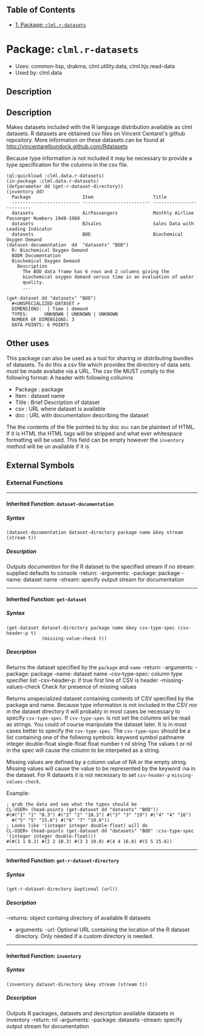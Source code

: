 <div id="table-of-contents">
<h2>Table of Contents</h2>
<div id="text-table-of-contents">
<ul>
<li><a href="#sec-1">1. Package: <code>clml.r-datasets</code></a></li>
</ul>
</div>
</div>



# Package: `clml.r-datasets`

-   Uses:
    common-lisp, drakma, clml.utility.data, clml.hjs.read-data
-   Used by:
    clml.data

## Description

## Description

Makes datasets included with the R language distribution available as clml datasets.
R datasets are obtained csv files on Vincent Centarel's github repository.
More information on these datasets can be found at <http://vincentarelbundock.github.com/Rdatasets>

Because type information is not included it may be necessary to provide a type specification
for the columns in the csv file.

    (ql:quickload :clml.data.r-datasets)
    (in-package :clml.data.r-datasets)
    (defparameter dd (get-r-dataset-directory))
    (inventory dd)
      Package                   Item                      Title                     
      ------------------------- ------------------------- ------------------------- 
      datasets                  AirPassengers             Monthly Airline Passenger Numbers 1949-1960 
      datasets                  BJsales                   Sales Data with Leading Indicator 
      datasets                  BOD                       Biochemical Oxygen Demand 
    (dataset-documentation  dd  "datasets" "BOD")
      R: Biochemical Oxygen Demand
      BODR Documentation
      Biochemical Oxygen Demand
        Description
          The BOD data frame has 6 rows and 2 columns giving the
          biochemical oxygen demand versus time in an evaluation of water
          quality.
          ...
    
    (get-dataset dd "datasets" "BOD")
      #<UNSPECIALIZED-DATASET >
      DIMENSIONS:  | Time | demand
      TYPES:      UNKNOWN | UNKNOWN | UNKNOWN
      NUMBER OF DIMENSIONS: 3
      DATA POINTS: 6 POINTS

## Other uses

This package can also be used as a tool for sharing or distributing bundles of datasets.
To do this a csv file which provides the directory of data sets must be made availabe
via a URL. The csv file MUST comply to the following format:
A header with following collumns
-   Package : package
-   Item    : dataset name
-   Title   : Brief Description of dataset
-   csv     : URL where dataset is available
-   doc     : URL with documentation describing the dataset

The the contents of the file pointed to by doc `doc` can be plaintext of HTML.
If it is HTML the HTML tags will be stripped and what ever whitespace formatting will
be used. This field can be empty however the `inventory` method will be un available if it is

## External Symbols

### External Functions

---

#### Inherited Function: `dataset-documentation`

##### Syntax

    (dataset-documentation dataset-directory package name &key stream (stream t))

##### Description

Outputs documention for the R dataset to the specified stream if no stream supplied defaults to console
-return: <unspecialized-dataset> 
-arguments:
  -package: <string>  package
  -name: <string> dataset name
  -stream: <string> <key> <optional> specify output stream for documentation 

---

#### Inherited Function: `get-dataset`

##### Syntax

    (get-dataset dataset-directory package name &key csv-type-spec (csv-header-p t)
                 (missing-value-check t))

##### Description

Returns the dataset specified by the `package` and `name`
-return: <unspecialized-dataset> 
-arguments:
  -package: <string>  package
  -name: <string> dataset name
  -csv-type-spec: <list> column type specifier list
  -csv-header-p: <bool default t> if true first line of CSV is header
  -missing-values-check <boolean default t> Check for presence of missing values

Returns unspecialized dataset containing contents of CSV specified by the package and name.
Because type information is not included in the CSV nor in the dataset directory it will
probably in most cases be necessary to specify `csv-type-spec`. If `csv-type-spec` is not
set the columns wil be read as strings. You could of course manipulate the dataset later.
It is in most cases better to specify the `csv-type-spec`. The `csv-type~spec` should be a
list containing one of the follwong symbols:
  keyword symbol pathname integer double-float single-float float 
  number t nil string
The values t or nil in the spec will cause the column to be interpeted as a string.

Missing values are defined by a column value of NA or the empty string. Missing values will
cause the value to be represented by the keyword :na in the dataset. For R datasets it is
not necessary to set `csv-header-p` `missing-values-check`.

Example:

    ; grab the data and see what the types should be
    CL-USER> (head-points (get-dataset dd "datasets" "BOD"))
    #(#("1" "1" "8.3") #("2" "2" "10.3") #("3" "3" "19") #("4" "4" "16")
      #("5" "5" "15.6") #("6" "7" "19.8"))
    ; Looks like '(integer integer double-float) will do
    CL-USER> (head-points (get-dataset dd "datasets" "BOD" :csv-type-spec '(integer integer double-float)))
    #(#(1 1 8.3) #(2 2 10.3) #(3 3 19.0) #(4 4 16.0) #(5 5 15.6))

---

#### Inherited Function: `get-r-dataset-directory`

##### Syntax

    (get-r-dataset-directory &optional (url))

##### Description

-returns: <dataset-directory> object containg directory of available R datasets
-   arguments:
    -url: <string> Optional URL containing the location of the R dataset directory. Only needed if a custom directory is needed.

---

#### Inherited Function: `inventory`

##### Syntax

    (inventory dataset-directory &key stream (stream t))

##### Description

Outputs R packages, datasets and description available datasets in inventory
-return: nil
-arguments:
  -package: <dataset-directory>  datasets
  -stream: <string> <key> <optional> specify output stream for documentation
